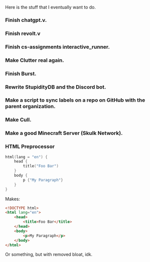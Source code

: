 Here is the stuff that I eventually want to do.

### Finish chatgpt.v.
### Finish revolt.v
### Finish cs-assignments interactive_runner.
### Make Clutter real again.
### Finish Burst.
### Rewrite StupidityDB and the Discord bot.
### Make a script to sync labels on a repo on GitHub with the parent organization.
### Make Cull.
### Make a good Minecraft Server (Skulk Network).
### HTML Preprocessor
```kt
html(lang = "en") {
    head {
        title("Foo Bar")
    }
    body {
        p {"My Paragraph"}
    }
}
```
Makes:
```html
<!DOCTYPE html>
<html lang="en">
    <head>
        <title>Foo Bar</title>
    </head>
    <body>
        <p>My Paragraph</p>
    </body>
</html>
```
Or something, but with removed bloat, idk.
